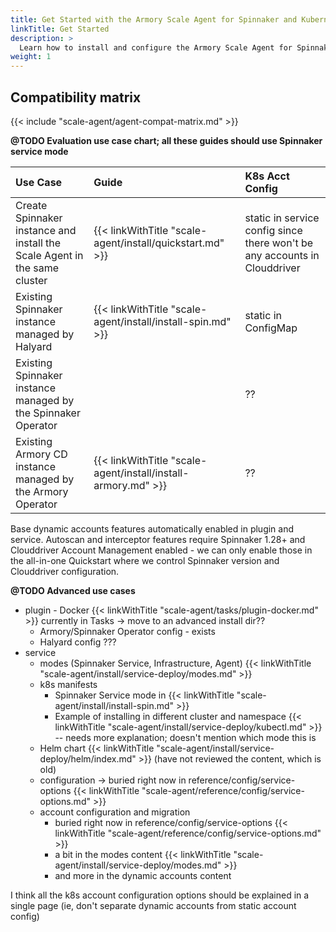```yaml
---
title: Get Started with the Armory Scale Agent for Spinnaker and Kubernetes
linkTitle: Get Started
description: >
  Learn how to install and configure the Armory Scale Agent for Spinnaker and Kubernetes in your Spinnaker and Armory CD environments.
weight: 1
---
```


## Compatibility matrix

{{< include "scale-agent/agent-compat-matrix.md" >}}

**@TODO Evaluation use case chart; all these guides should use Spinnaker service mode**

| Use Case | Guide | K8s Acct Config |
|:--- |:---- |:----- |
| Create Spinnaker instance and install the Scale Agent in the same cluster |  {{< linkWithTitle "scale-agent/install/quickstart.md" >}} | static in service config since there won't be any accounts in Clouddriver |
| Existing Spinnaker instance managed by Halyard | {{< linkWithTitle "scale-agent/install/install-spin.md" >}} | static in ConfigMap |
| Existing Spinnaker instance managed by the Spinnaker Operator |  | ?? |
| Existing Armory CD instance managed by the Armory Operator | {{< linkWithTitle "scale-agent/install/install-armory.md" >}} | ?? |

Base dynamic accounts features automatically enabled in plugin and service. Autoscan and interceptor features require Spinnaker 1.28+ and Clouddriver Account Management enabled - we can only enable those in the all-in-one Quickstart where we control Spinnaker version and Clouddriver configuration.

**@TODO Advanced use cases**

* plugin - Docker  {{< linkWithTitle "scale-agent/tasks/plugin-docker.md" >}}  currently in Tasks -> move to an advanced install dir??
   * Armory/Spinnaker Operator config - exists
   * Halyard config  ???
* service
   * modes (Spinnaker Service, Infrastructure, Agent)  {{< linkWithTitle "scale-agent/install/service-deploy/modes.md" >}} 
   * k8s manifests 
      * Spinnaker Service mode in {{< linkWithTitle "scale-agent/install/install-spin.md" >}}
      * Example of installing in different cluster and namespace  {{< linkWithTitle "scale-agent/install/service-deploy/kubectl.md" >}} -- needs more explanation; doesn't mention which mode this is
   * Helm chart {{< linkWithTitle "scale-agent/install/service-deploy/helm/index.md" >}}  (have not reviewed the content, which is old)
   * configuration -> buried right now in reference/config/service-options   {{< linkWithTitle "scale-agent/reference/config/service-options.md" >}}
   * account configuration and migration
      * buried right now in reference/config/service-options   {{< linkWithTitle "scale-agent/reference/config/service-options.md" >}}
      * a bit in the modes content  {{< linkWithTitle "scale-agent/install/service-deploy/modes.md" >}} 
      * and more in the dynamic accounts content




 I think all the k8s account configuration options should be explained in a single page (ie, don't separate dynamic accounts from static account config)     
